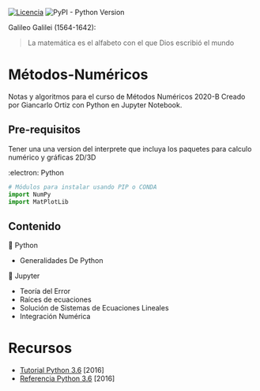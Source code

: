 [![Licencia](https://img.shields.io/badge/license-MIT-blue.svg)](http://kmonsoor.mit-license.org/) ![PyPI - Python Version](https://img.shields.io/pypi/pyversions/matplotlib)

Galileo Galilei (1564-1642):
>La matemática es el alfabeto con el que Dios escribió el mundo

# Métodos-Numéricos
Notas y algoritmos para el curso de Métodos Numéricos 2020-B
Creado por Giancarlo Ortiz con Python en Jupyter Notebook.

## Pre-requisitos
Tener una una version del interprete que incluya los paquetes para calculo numérico y gráficas 2D/3D

:electron: Python

```Python
# Módulos para instalar usando PIP o CONDA
import NumPy
import MatPlotLib
```
## Contenido

:file_folder: Python
* Generalidades De Python 

:file_folder: Jupyter
* Teoría del Error
* Raíces de ecuaciones
* Solución de Sistemas de Ecuaciones Lineales
* Integración Numérica

# Recursos
 * [Tutorial Python 3.6](https://books.google.com/books?id=TcAFMQAACAAJ) [2016]
 * [Referencia Python 3.6](https://books.google.com/books?id=c4weMQAACAAJ) [2016]